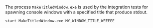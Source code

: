 The process `MakeTitledWindow.exe` is used by the integration tests for spawning console windows with a specified title that produce stdout.
```
start MakeTitledWindow.exe MY_WINDOW_TITLE_WEEEEE
```